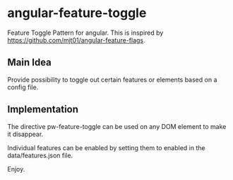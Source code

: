 angular-feature-toggle
======================

Feature Toggle Pattern for angular. This is inspired by https://github.com/mjt01/angular-feature-flags.

Main Idea
---------
Provide possibility to toggle out certain features or elements based on a config file.

Implementation
--------------
The directive pw-feature-toggle can be used on any DOM element to make it disappear.

Individual features can be enabled by setting them to enabled in the data/features.json file.

Enjoy.
